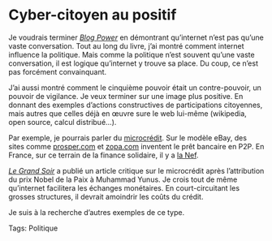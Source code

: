 # Cyber-citoyen au positif

Je voudrais terminer [*Blog Power*](http://blog.tcrouzet.com/2006/11/06/blog-power-cherche-sous-titre/) en démontrant qu’internet n’est pas qu’une vaste conversation. Tout au long du livre, j’ai montré comment internet influence la politique. Mais comme la politique n’est souvent qu’une vaste conversation, il est logique qu’internet y trouve sa place. Du coup, ce n’est pas forcément convainquant.

J’ai aussi montré comment le cinquième pouvoir était un contre-pouvoir, un pouvoir de vigilance. Je veux terminer sur une image plus positive. En donnant des exemples d’actions constructives de participations citoyennes, mais autres que celles déjà en œuvre sure le web lui-même (wikipedia, open source, calcul distribué…).

Par exemple, je pourrais parler du [microcrédit](http://micheldeguilhermier.typepad.com/mdegblog/2006/09/ecommerce_conna.html). Sur le modèle eBay, des sites comme [prosper.com](http://www.prosper.com) et [zopa.com](https://www.zopa.com) inventent le prêt bancaire en P2P. En France, sur ce terrain de la finance solidaire, il y a [la Nef](http://www.lanef.com).

[*Le Grand Soir*](http://www.legrandsoir.info/article.php3?id_article=4256) a publié un article critique sur le microcrédit après l’attribution du prix Nobel de la Paix à Muhammad Yunus. Je crois tout de même qu’internet facilitera les échanges monétaires. En court-circuitant les grosses structures, il devrait amoindrir les coûts du crédit.

Je suis à la recherche d’autres exemples de ce type.

Tags: Politique